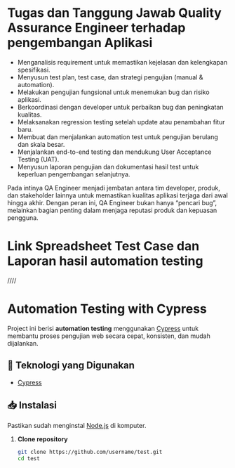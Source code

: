 # Tugas dan Tanggung Jawab Quality Assurance Engineer terhadap pengembangan Aplikasi

- Menganalisis requirement untuk memastikan kejelasan dan kelengkapan spesifikasi.
- Menyusun test plan, test case, dan strategi pengujian (manual & automation).
- Melakukan pengujian fungsional untuk menemukan bug dan risiko aplikasi.
- Berkoordinasi dengan developer untuk perbaikan bug dan peningkatan kualitas.
- Melaksanakan regression testing setelah update atau penambahan fitur baru.
- Membuat dan menjalankan automation test untuk pengujian berulang dan skala besar.
- Menjalankan end-to-end testing dan mendukung User Acceptance Testing (UAT).
- Menyusun laporan pengujian dan dokumentasi hasil test untuk keperluan pengembangan selanjutnya.

Pada intinya QA Engineer menjadi jembatan antara tim developer, produk, dan stakeholder lainnya untuk memastikan kualitas aplikasi terjaga dari awal hingga akhir. Dengan peran ini, QA Engineer bukan hanya “pencari bug”, melainkan bagian penting dalam menjaga reputasi produk dan kepuasan pengguna.

# Link Spreadsheet Test Case dan Laporan hasil automation testing
////

# Automation Testing with Cypress

Project ini berisi **automation testing** menggunakan [Cypress](https://www.cypress.io/) untuk membantu proses pengujian web secara cepat, konsisten, dan mudah dijalankan.

## 🚀 Teknologi yang Digunakan
- [Cypress](https://www.cypress.io/)

## 📥 Instalasi

Pastikan sudah menginstal [Node.js](https://nodejs.org/) di komputer.

1. **Clone repository**
   ```bash
   git clone https://github.com/username/test.git
   cd test

